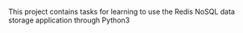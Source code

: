 This project contains tasks for learning to use the Redis NoSQL data storage application through Python3
